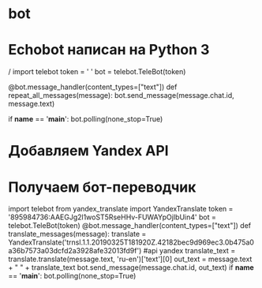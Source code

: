 # bot
# Echobot написан на Python 3
/ import telebot
token = ' '
bot = telebot.TeleBot(token)

@bot.message_handler(content_types=["text"])
def repeat_all_messages(message): 
    bot.send_message(message.chat.id, message.text)

if __name__ == '__main__':
     bot.polling(none_stop=True)
# Добавляем Yandex API
# Получаем бот-переводчик
import telebot
from yandex_translate import YandexTranslate 
token = '895984736:AAEGJg2l1woST5RseHHv-FUWAYpOjIbUin4'
bot = telebot.TeleBot(token)
@bot.message_handler(content_types=["text"])
def translate_messages(message):
    translate = YandexTranslate('trnsl.1.1.20190325T181920Z.42182bec9d969ec3.0b475a0a36b7573a03dcfd2a3928afe32013fd9f') #api yandex
    translate_text = translate.translate(message.text, 'ru-en')['text'][0]
    out_text = message.text + " " + translate_text
    bot.send_message(message.chat.id, out_text)
if __name__ == '__main__':
     bot.polling(none_stop=True)    
